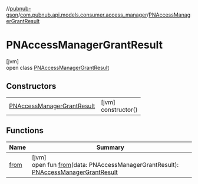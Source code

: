 //[pubnub-gson](../../../index.md)/[com.pubnub.api.models.consumer.access_manager](../index.md)/[PNAccessManagerGrantResult](index.md)

# PNAccessManagerGrantResult

[jvm]\
open class [PNAccessManagerGrantResult](index.md)

## Constructors

| | |
|---|---|
| [PNAccessManagerGrantResult](-p-n-access-manager-grant-result.md) | [jvm]<br>constructor() |

## Functions

| Name | Summary |
|---|---|
| [from](from.md) | [jvm]<br>open fun [from](from.md)(data: PNAccessManagerGrantResult): [PNAccessManagerGrantResult](index.md) |
